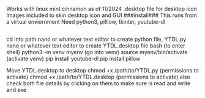 Works with linux mint cinnamon as of 11/2024
.desktop file for desktop icon
Images included to skin desktop icon and GUI
###install###
This runs from a virtual enviornment
Need python3, pilllow, tkinter, youtube-dl
##
cd into path
nano or whatever text editor to create python file, YTDL.py
nano or whatever text editor to create YTDL.desktop file
bash (to enter shell)
python3 -m venv myenv (go into venv)
source myenv/bin/activate (activate venv)
pip install youtube-dl
pip install pillow

Move YTDL.desktop to desktop
chmod +x /path/to/YTDL.py (permissions to activate)
chmod +x /path/to/YTDL.desktop (permissions to activate)
also check both file details by clicking on them to make sure is read and write and exe
